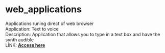 # web_applications
Applications runing direct of web browser
<br>
Application: Text to voice
<br>
Description: Application that allows you to type in a text box and have the synth audible 
<br>
LINK: [**Access here**](https://EdgarOlv.github.io/Texto-Voz)
<br>
<br>
